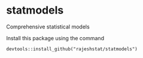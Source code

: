 # statmodels
Comprehensive statistical models

Install this package using the command 
```
devtools::install_github("rajeshstat/statmodels")
```
